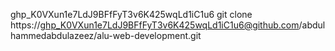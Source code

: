 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
git clone https://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@github.com/abdulhammedabdulazeez/alu-web-development.git
